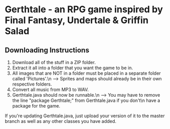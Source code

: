 # Gerthtale - an RPG game inspired by Final Fantasy, Undertale & Griffin Salad

Downloading Instructions
-------------
1. Download all of the stuff in a ZIP folder.
2. Extract it all into a folder that you want the game to be in.
3. All images that are NOT in a folder must be placed in a separate folder called 'Pictures'.\n
   --> Sprites and maps should already be in their own respective folders.
4. Convert all music from MP3 to WAV.
5. Gerthtale.java should now be runnable.\n
   --> You may have to remove the line "package Gerthtale;" from Gerthtale.java if you don't\n
       have a package for the game.
       
If you're updating Gerthtale.java, just upload your version of it to the master branch as well
as any other classes you have added.
